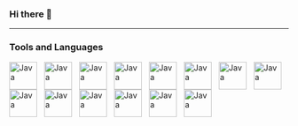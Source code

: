 ### Hi there 👋




---

### Tools and Languages

<img align="left" alt="Java" width="50px" style="padding-right:10px;" src="https://cdn.jsdelivr.net/gh/devicons/devicon/icons/python/python-original.svg"/>
<img align="left" alt="Java" width="50px" style="padding-right:10px;" src="https://cdn.jsdelivr.net/gh/devicons/devicon/icons/javascript/javascript-original.svg"/>
<img align="left" alt="Java" width="50px" style="padding-right:10px;" src="https://cdn.jsdelivr.net/gh/devicons/devicon/icons/html5/html5-original.svg"/>
<img align="left" alt="Java" width="50px" style="padding-right:10px;" src="https://cdn.jsdelivr.net/gh/devicons/devicon/icons/css3/css3-original.svg"/>
<img align="left" alt="Java" width="50px" style="padding-right:10px;" src="https://cdn.jsdelivr.net/gh/devicons/devicon/icons/java/java-original.svg"/>
<img align="left" alt="Java" width="50px" style="padding-right:10px;" src="https://cdn.jsdelivr.net/gh/devicons/devicon/icons/fastapi/fastapi-original.svg"/>
<img align="left" alt="Java" width="50px" style="padding-right:10px;" src="https://cdn.jsdelivr.net/gh/devicons/devicon/icons/flask/flask-original.svg"/>
<img align="left" alt="Java" width="50px" style="padding-right:10px;" src="https://cdn.jsdelivr.net/gh/devicons/devicon/icons/mysql/mysql-plain-wordmark.svg"/>
<img align="left" alt="Java" width="50px" style="padding-right:10px;" src="https://cdn.jsdelivr.net/gh/devicons/devicon/icons/sqlalchemy/sqlalchemy-original.svg"/>
<img align="left" alt="Java" width="50px" style="padding-right:10px;" src="https://cdn.jsdelivr.net/gh/devicons/devicon/icons/docker/docker-original-wordmark.svg"/>
<img align="left" alt="Java" width="50px" style="padding-right:10px;" src="https://cdn.jsdelivr.net/gh/devicons/devicon/icons/jenkins/jenkins-original.svg"/>
<img align="left" alt="Java" width="50px" style="padding-right:10px;" src="https://cdn.jsdelivr.net/gh/devicons/devicon/icons/pandas/pandas-original.svg"/>
<img align="left" alt="Java" width="50px" style="padding-right:10px;" src="https://cdn.jsdelivr.net/gh/devicons/devicon/icons/git/git-original.svg"/>
<img align="left" alt="Java" width="50px" style="padding-right:10px;" src="https://cdn.jsdelivr.net/gh/devicons/devicon/icons/react/react-original.svg"/>
<!--
<img align="left" alt="Java" width="50px" style="padding-right:10px;" src=""/>
-->

<!--
Here are some ideas to get you started:

- 🔭 I’m currently working on ...
- 🌱 I’m currently learning ...
- 📫 How to reach me: ...
- ⚡ Fun fact: ...
-->
